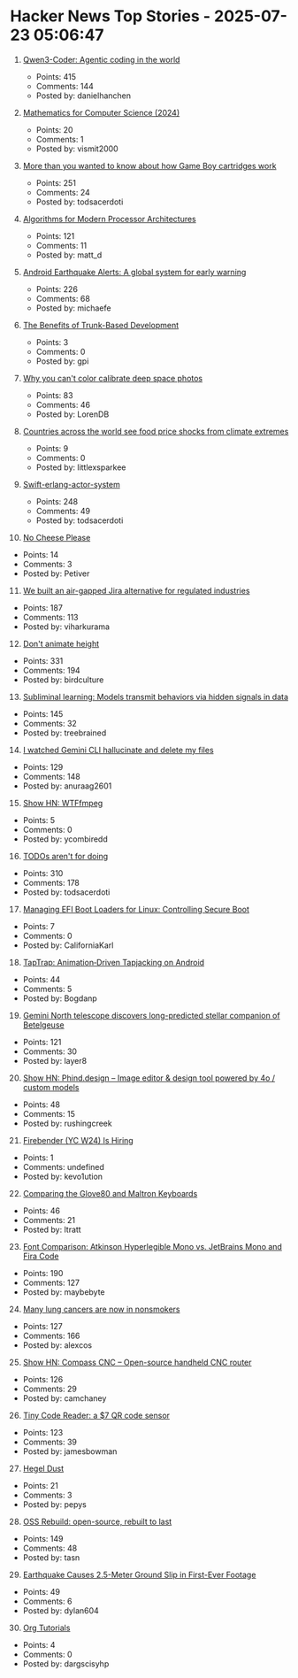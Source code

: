 # Hacker News Top Stories - 2025-07-23 05:06:47

1. [Qwen3-Coder: Agentic coding in the world](https://qwenlm.github.io/blog/qwen3-coder/)
   - Points: 415
   - Comments: 144
   - Posted by: danielhanchen

2. [Mathematics for Computer Science (2024)](https://ocw.mit.edu/courses/6-1200j-mathematics-for-computer-science-spring-2024/)
   - Points: 20
   - Comments: 1
   - Posted by: vismit2000

3. [More than you wanted to know about how Game Boy cartridges work](https://abc.decontextualize.com/more-than-you-wanted-to-know/)
   - Points: 251
   - Comments: 24
   - Posted by: todsacerdoti

4. [Algorithms for Modern Processor Architectures](https://lemire.github.io/talks/2025/sea/sea2025.html)
   - Points: 121
   - Comments: 11
   - Posted by: matt_d

5. [Android Earthquake Alerts: A global system for early warning](https://research.google/blog/android-earthquake-alerts-a-global-system-for-early-warning/)
   - Points: 226
   - Comments: 68
   - Posted by: michaefe

6. [The Benefits of Trunk-Based Development](https://thinkinglabs.io/articles/2025/07/21/on-the-benefits-of-trunk-based-development.html)
   - Points: 3
   - Comments: 0
   - Posted by: gpi

7. [Why you can't color calibrate deep space photos](https://maurycyz.com/misc/cc/)
   - Points: 83
   - Comments: 46
   - Posted by: LorenDB

8. [Countries across the world see food price shocks from climate extremes](https://www.bsc.es/news/bsc-news/countries-across-the-world-see-food-price-shocks-climate-extremes-research-involving-bsc-shows)
   - Points: 9
   - Comments: 0
   - Posted by: littlexsparkee

9. [Swift-erlang-actor-system](https://forums.swift.org/t/introducing-swift-erlang-actor-system/81248)
   - Points: 248
   - Comments: 49
   - Posted by: todsacerdoti

10. [No Cheese Please](https://www.lrb.co.uk/the-paper/v47/n13/anthony-grafton/no-cheese-please)
   - Points: 14
   - Comments: 3
   - Posted by: Petiver

11. [We built an air-gapped Jira alternative for regulated industries](https://plane.so/blog/everything-you-need-to-know-about-plane-air-gapped)
   - Points: 187
   - Comments: 113
   - Posted by: viharkurama

12. [Don't animate height](https://www.granola.ai/blog/dont-animate-height)
   - Points: 331
   - Comments: 194
   - Posted by: birdculture

13. [Subliminal learning: Models transmit behaviors via hidden signals in data](https://alignment.anthropic.com/2025/subliminal-learning/)
   - Points: 145
   - Comments: 32
   - Posted by: treebrained

14. [I watched Gemini CLI hallucinate and delete my files](https://anuraag2601.github.io/gemini_cli_disaster.html)
   - Points: 129
   - Comments: 148
   - Posted by: anuraag2601

15. [Show HN: WTFfmpeg](https://github.com/scottvr/wtffmpeg)
   - Points: 5
   - Comments: 0
   - Posted by: ycombiredd

16. [TODOs aren't for doing](https://sophiebits.com/2025/07/21/todos-arent-for-doing)
   - Points: 310
   - Comments: 178
   - Posted by: todsacerdoti

17. [Managing EFI Boot Loaders for Linux: Controlling Secure Boot](https://www.rodsbooks.com/efi-bootloaders/controlling-sb.html)
   - Points: 7
   - Comments: 0
   - Posted by: CaliforniaKarl

18. [TapTrap: Animation‑Driven Tapjacking on Android](https://taptrap.click/)
   - Points: 44
   - Comments: 5
   - Posted by: Bogdanp

19. [Gemini North telescope discovers long-predicted stellar companion of Betelgeuse](https://www.science.org/content/article/betelgeuse-s-long-predicted-stellar-companion-may-have-been-found-last)
   - Points: 121
   - Comments: 30
   - Posted by: layer8

20. [Show HN: Phind.design – Image editor & design tool powered by 4o / custom models](https://phind.design)
   - Points: 48
   - Comments: 15
   - Posted by: rushingcreek

21. [Firebender (YC W24) Is Hiring](https://www.ycombinator.com/companies/firebender/jobs/yisDXr5-founding-engineer-generalist)
   - Points: 1
   - Comments: undefined
   - Posted by: kevo1ution

22. [Comparing the Glove80 and Maltron Keyboards](https://tratt.net/laurie/blog/2025/comparing_the_glove80_and_maltron_keyboards.html)
   - Points: 46
   - Comments: 21
   - Posted by: ltratt

23. [Font Comparison: Atkinson Hyperlegible Mono vs. JetBrains Mono and Fira Code](https://www.anthes.is/font-comparison-review-atkinson-hyperlegible-mono.html)
   - Points: 190
   - Comments: 127
   - Posted by: maybebyte

24. [Many lung cancers are now in nonsmokers](https://www.nytimes.com/2025/07/22/well/lung-cancer-nonsmokers.html)
   - Points: 127
   - Comments: 166
   - Posted by: alexcos

25. [Show HN: Compass CNC – Open-source handheld CNC router](https://www.compassrouter.com)
   - Points: 126
   - Comments: 29
   - Posted by: camchaney

26. [Tiny Code Reader: a $7 QR code sensor](https://excamera.substack.com/p/tiny-code-reader-a-7-qr-code-sensor)
   - Points: 123
   - Comments: 39
   - Posted by: jamesbowman

27. [Hegel Dust](https://www.bookforum.com/print/3201/hegel-dust-62209)
   - Points: 21
   - Comments: 3
   - Posted by: pepys

28. [OSS Rebuild: open-source, rebuilt to last](https://security.googleblog.com/2025/07/introducing-oss-rebuild-open-source.html)
   - Points: 149
   - Comments: 48
   - Posted by: tasn

29. [Earthquake Causes 2.5-Meter Ground Slip in First-Ever Footage](https://www.vice.com/en/article/earthquake-causes-2-5-meter-ground-slip-in-first-ever-footage/)
   - Points: 49
   - Comments: 6
   - Posted by: dylan604

30. [Org Tutorials](https://orgmode.org/worg/org-tutorials/index.html)
   - Points: 4
   - Comments: 0
   - Posted by: dargscisyhp


